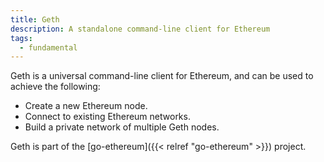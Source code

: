 ```yaml
---
title: Geth
description: A standalone command-line client for Ethereum
tags:
  - fundamental
---
```


Geth is a universal command-line client for Ethereum, and can be used to achieve the following:

- Create a new Ethereum node.
- Connect to existing Ethereum networks.
- Build a private network of multiple Geth nodes.

Geth is part of the [go-ethereum]({{< relref "go-ethereum" >}}) project.
